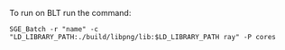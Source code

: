 To run on BLT run the command:

```
SGE_Batch -r "name" -c "LD_LIBRARY_PATH:./build/libpng/lib:$LD_LIBRARY_PATH ray" -P cores
```

